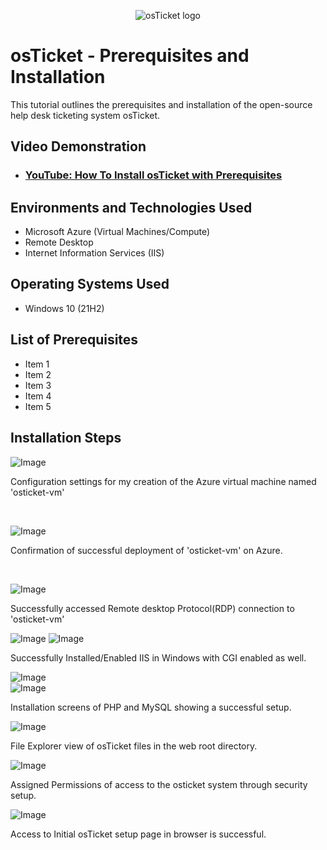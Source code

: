 <p align="center">
<img src="https://i.imgur.com/Clzj7Xs.png" alt="osTicket logo"/>
</p>

<h1>osTicket - Prerequisites and Installation</h1>
This tutorial outlines the prerequisites and installation of the open-source help desk ticketing system osTicket.<br />


<h2>Video Demonstration</h2>

- ### [YouTube: How To Install osTicket with Prerequisites](https://www.youtube.com)

<h2>Environments and Technologies Used</h2>

- Microsoft Azure (Virtual Machines/Compute)
- Remote Desktop
- Internet Information Services (IIS)

<h2>Operating Systems Used </h2>

- Windows 10</b> (21H2)

<h2>List of Prerequisites</h2>

- Item 1
- Item 2
- Item 3
- Item 4
- Item 5

<h2>Installation Steps</h2>

![Image](https://github.com/user-attachments/assets/5ab48f77-1e3e-4467-be55-6dd5c0f6771f)</p>

Configuration settings for my creation of the Azure virtual machine named 'osticket-vm'
</p>
<br />

![Image](https://github.com/user-attachments/assets/91658bd3-79f7-47b8-bb10-a6d769c98575)

<p>
Confirmation of successful deployment of 'osticket-vm' on Azure.
</p>
<br />

![Image](https://github.com/user-attachments/assets/3d78ac51-994d-4e83-88ed-7218805fa7ca)
<p>
Successfully accessed Remote desktop Protocol(RDP) connection to 'osticket-vm'
</p>

![Image](https://github.com/user-attachments/assets/6bc14750-7ec2-40f7-a0c6-4c6c553eed09)
![Image](https://github.com/user-attachments/assets/b97c80bf-d902-445f-8bc4-03dca917bad3)

Successfully Installed/Enabled IIS in Windows with CGI enabled as well.

![Image](https://github.com/user-attachments/assets/fb203224-d13f-4995-8de9-059a634d922e)<br />
![Image](https://github.com/user-attachments/assets/35e3b7a3-e709-40ee-9434-b8e899b15957)

Installation screens of PHP and MySQL showing a successful setup.

![Image](https://github.com/user-attachments/assets/8dad6df5-fbd2-4516-a8d1-ceb9710c81a0)

File Explorer view of osTicket files in the web root directory.

![Image](https://github.com/user-attachments/assets/8eeecac9-3749-4c1e-b2c3-854e36fa2f6a)

Assigned Permissions of access to the osticket system through security setup.

![Image](https://github.com/user-attachments/assets/3dc0bb8c-1b1c-4b2f-aee4-f8e8a5df3efb)

Access to Initial osTicket setup page in browser is successful.



